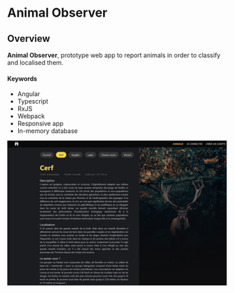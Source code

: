 # Animal Observer

## Overview
**Animal Observer**, prototype web app to report animals in order to classify and localised them.

#### Keywords
* Angular
* Typescript
* RxJS
* Webpack
* Responsive app
* In-memory database

![alt text](src/assets/images/angular-obs.jpg "Animals page")
